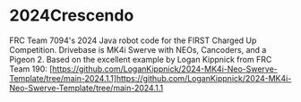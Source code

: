 # 2024Crescendo
FRC Team 7094's 2024 Java robot code for the FIRST Charged Up Competition. Drivebase is MK4i Swerve with NEOs, Cancoders, and a Pigeon 2. Based on the excellent example by Logan Kippnick from FRC Team 190: [https://github.com/LoganKippnick/2024-MK4i-Neo-Swerve-Template/tree/main-2024.1.1]https://github.com/LoganKippnick/2024-MK4i-Neo-Swerve-Template/tree/main-2024.1.1
